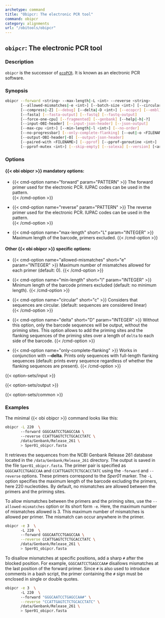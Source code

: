 ```yaml
---
archetype: command
title: "Obipcr: The electronic PCR tool"
command: obipcr
category: alignments
url: "/obitools/obipcr"
---
```


## `obipcr`: The electronic PCR tool

### Description 

`obipcr` is the successor of [`ecoPCR`](https://metabarcoding.org/ecopcr). It is known as an electronic PCR software.

### Synopsis

```bash
obipcr --forward <string> --max-length|-L <int> --reverse <string>
       [--allowed-mismatches|-e <int>] [--batch-size <int>] [--circular|-c]
       [--compress|-Z] [--debug] [--delta|-D <int>] [--ecopcr] [--embl]
       [--fasta] [--fasta-output] [--fastq] [--fastq-output]
       [--force-one-cpu] [--fragmented] [--genbank] [--help|-h|-?]
       [--input-OBI-header] [--input-json-header] [--json-output]
       [--max-cpu <int>] [--min-length|-l <int>] [--no-order]
       [--no-progressbar] [--only-complete-flanking] [--out|-o <FILENAME>]
       [--output-OBI-header|-O] [--output-json-header]
       [--paired-with <FILENAME>] [--pprof] [--pprof-goroutine <int>]
       [--pprof-mutex <int>] [--skip-empty] [--solexa] [--version] [<args>]
```

### Options

#### {{< obi obipcr >}} mandatory options:

- {{< cmd-option name="forward" param="PATTERN" >}}
  The forward primer used for the electronic PCR. IUPAC codes can be used in the pattern.  
  {{< /cmd-option >}}

- {{< cmd-option name="reverse" param="PATTERN" >}}
  The reverse primer used for the electronic PCR. IUPAC codes can be used in the pattern.  
  {{< /cmd-option >}}

- {{< cmd-option name="max-length" short="L" param="INTEGER" >}}
  Maximum length of the barcode, primers excluded.
  {{< /cmd-option >}}

#### Other {{< obi obipcr >}} specific options:

- {{< cmd-option name="allowed-mismatches" short="e" param="INTEGER" >}}
  Maximum number of mismatches allowed for each primer (default: 0).
  {{< /cmd-option >}}

- {{< cmd-option name="min-length" short="l" param="INTEGER" >}}
  Minimum length of the barcode primers excluded (default: no minimum length).
  {{< /cmd-option >}}

- {{< cmd-option name="circular" short="c" >}}
  Considers that sequences are circular. (default: sequences are considered linear)  
  {{< /cmd-option >}}

- {{< cmd-option name="delta" short="D" param="INTEGER" >}}
  Without this option, only the barcode sequences will be output, without the priming sites. This option allows to add the priming sites and the flanking sequences of the priming sites over a length of `delta` to each side of the barcode.
  {{< /cmd-option >}}

- {{< cmd-option name="only-complete-flanking" >}}
  Works in conjunction with **--delta**. Prints only sequences with full-length flanking sequences (default: prints every sequence regardless of whether the flanking sequences are present).
  {{< /cmd-option >}}

{{< option-sets/input >}}

{{< option-sets/output >}}

{{< option-sets/common >}}

### Examples

The minimal {{< obi obipcr >}} command looks like this:

```bash
obipcr -L 220  \  
       --forward GGGCAATCCTGAGCCAA \   
       --reverse CCATTGAGTCTCTGCACCTATC \
       /data/Genbank/Release_261 \
       > Sper01_obipcr.fasta
```

It retrieves the sequences from the NCBI Genbank Release 261 database located in the `/data/Genbank/Release_261` directory. The output is saved in the file `Sper01_obipcr.fasta`. The primer pair is specified as `GGGCAATCCTGAGCCAA` and `CCATTGAGTCTCTGCACCTATC` using the `-forward` and `--reverse` options. These primers correspond to the *Sper01* marker. The `-L` option specifies the maximum length of the barcode excluding the primers, here 220 nucleotides. By default, no mismatches are allowed between the primers and the priming sites.

To allow mismatches between the primers and the priming sites, use the `--allowed-mismatches` option or its short form `-e`. Here, the maximum number of mismatches allowed is 3. This maximum number of mismatches is allowed per primer. The mismatch can occur anywhere in the primer.

```bash
obipcr -e 3  \  
       -L 220  \  
       --forward GGGCAATCCTGAGCCAA \
       --reverse CCATTGAGTCTCTGCACCTATC \
       /data/Genbank/Release_261 \
       > Sper01_obipcr.fasta
```

To disallow mismatches at specific positions, add a sharp `#` after the blocked position. For example, `GGGCAATCCTGAGCCAA#` disallows mismatches at the last position of the forward primer. Since `#` is also used to introduce comments in a bash script, the primer containing the `#` sign must be enclosed in single or double quotes.

```bash
obipcr -e 3  \  
       -L 220  \  
       --forward "GGGCAATCCTGAGCCAA#" \
       --reverse "CCATTGAGTCTCTGCACCTATC" \
       /data/Genbank/Release_261 \
       > Sper01_obipcr.fasta
```
